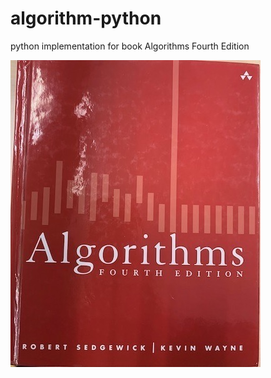 # algorithm-python
python implementation for book  Algorithms Fourth Edition 

![image](misc/algorithms_book_cover.jpeg)